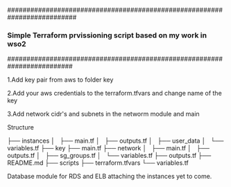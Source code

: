 ##########################################################################
### Simple Terraform prvissioning script based on my work in wso2      ###
#########################################################################











1.Add key pair from aws to folder key

2.Add your aws credentials to the terraform.tfvars and change name of the key

3.Add network cidr's and subnets in the networm module and main



Structure

├── instances
│   ├── main.tf
│   ├── outputs.tf
│   ├── user_data
│   └── variables.tf
├── key
├── main.tf
├── network
│   ├── main.tf
│   ├── outputs.tf
│   ├── sg_groups.tf
│   └── variables.tf
├── outputs.tf
├── README.md
├── scripts
├── terraform.tfvars
└── variables.tf


Database module for RDS and ELB attaching the instances yet to come. 

